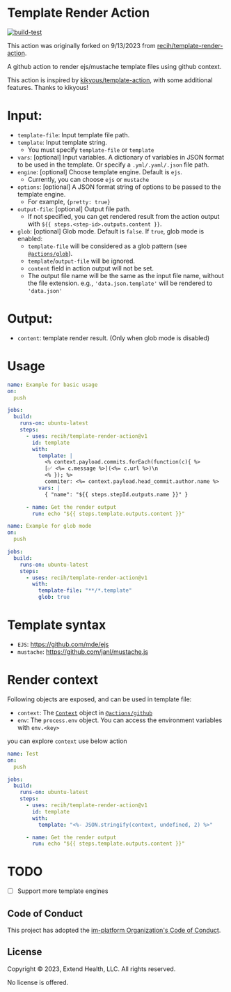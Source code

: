 # Template Render Action
[![build-test](https://github.com/recih/template-render-action/actions/workflows/test.yml/badge.svg)](https://github.com/recih/template-render-action/actions/workflows/test.yml)

This action was originally forked on 9/13/2023 from [recih/template-render-action](https://github.com/recih/template-render-action).

A github action to render ejs/mustache template files using github context.

This action is inspired by [kikyous/template-action](https://github.com/kikyous/template-action), with some additional features. Thanks to kikyous!

# Input:
* `template-file`: Input template file path. 
* `template`: Input template string.
  * You must specify `template-file` or `template` 
* `vars`: [optional] Input variables. A dictionary of variables in JSON format to be used in the template. Or specify a `.yml/.yaml/.json` file path.
* `engine`: [optional] Choose template engine. Default is `ejs`.
  * Currently, you can choose `ejs` or `mustache`
* `options`: [optional] A JSON format string of options to be passed to the template engine.
  * For example, `{pretty: true}`
* `output-file`: [optional] Output file path.
  * If not specified, you can get rendered result from the action output with `${{ steps.<step-id>.outputs.content }}`.
* `glob`: [optional] Glob mode. Default is `false`. If `true`, glob mode is enabled:
  * `template-file` will be considered as a glob pattern (see [`@actions/glob`](https://github.com/actions/toolkit/tree/master/packages/glob)).
  * `template`/`output-file` will be ignored.
  * `content` field in action output will not be set.
  * The output file name will be the same as the input file name, without the file extension. e.g., `'data.json.template'` will be rendered to `'data.json'`

# Output:
* `content`: template render result. (Only when glob mode is disabled)

# Usage
```yml
name: Example for basic usage
on:
  push

jobs:
  build:
    runs-on: ubuntu-latest
    steps:
      - uses: recih/template-render-action@v1
        id: template
        with:
          template: |
            <% context.payload.commits.forEach(function(c){ %>
            [✅ <%= c.message %>](<%= c.url %>)\n
            <% }); %>
            commiter: <%= context.payload.head_commit.author.name %>
          vars: |
            { "name": "${{ steps.stepId.outputs.name }}" }

      - name: Get the render output
        run: echo "${{ steps.template.outputs.content }}"
```

```yml
name: Example for glob mode
on:
  push

jobs:
  build:
    runs-on: ubuntu-latest
    steps:
      - uses: recih/template-render-action@v1
        with:
          template-file: "**/*.template"
          glob: true
```

# Template syntax

* `EJS`: https://github.com/mde/ejs
* `mustache`: https://github.com/janl/mustache.js

# Render context

Following objects are exposed, and can be used in template file:

* `context`: The [`Context`](https://github.com/actions/toolkit/blob/main/packages/github/src/context.ts) object in [`@actions/github`](https://github.com/actions/toolkit/tree/main/packages/github)
* `env`: The `process.env` object. You can access the environment variables with `env.<key>`

you can explore `context` use below action
```yml
name: Test
on:
  push

jobs:
  build:
    runs-on: ubuntu-latest
    steps:
      - uses: recih/template-render-action@v1
        id: template
        with:
          template: "<%- JSON.stringify(context, undefined, 2) %>"

      - name: Get the render output
        run: echo "${{ steps.template.outputs.content }}"
```

# TODO

* [ ] Support more template engines

## Code of Conduct

This project has adopted the [im-platform Organization's Code of Conduct](https://github.com/im-platform/.github/blob/main/CODE_OF_CONDUCT.md).

## License

Copyright &copy; 2023, Extend Health, LLC. All rights reserved.

No license is offered.

